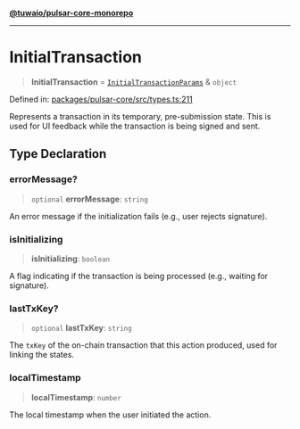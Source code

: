 [**@tuwaio/pulsar-core-monorepo**](../../../README.md)

***

# InitialTransaction

> **InitialTransaction** = [`InitialTransactionParams`](InitialTransactionParams.md) & `object`

Defined in: [packages/pulsar-core/src/types.ts:211](https://github.com/TuwaIO/pulsar-core/blob/e8765c9c53b3d4580e23a5f3c1c11c08696663ba/packages/pulsar-core/src/types.ts#L211)

Represents a transaction in its temporary, pre-submission state.
This is used for UI feedback while the transaction is being signed and sent.

## Type Declaration

### errorMessage?

> `optional` **errorMessage**: `string`

An error message if the initialization fails (e.g., user rejects signature).

### isInitializing

> **isInitializing**: `boolean`

A flag indicating if the transaction is being processed (e.g., waiting for signature).

### lastTxKey?

> `optional` **lastTxKey**: `string`

The `txKey` of the on-chain transaction that this action produced, used for linking the states.

### localTimestamp

> **localTimestamp**: `number`

The local timestamp when the user initiated the action.
